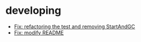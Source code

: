 # developing
- [Fix: refactoring the test and removing StartAndGC](https://github.com/beego/beego/pull/1)
- [Fix: modify README](https://github.com/beego/beego/pull/2)
